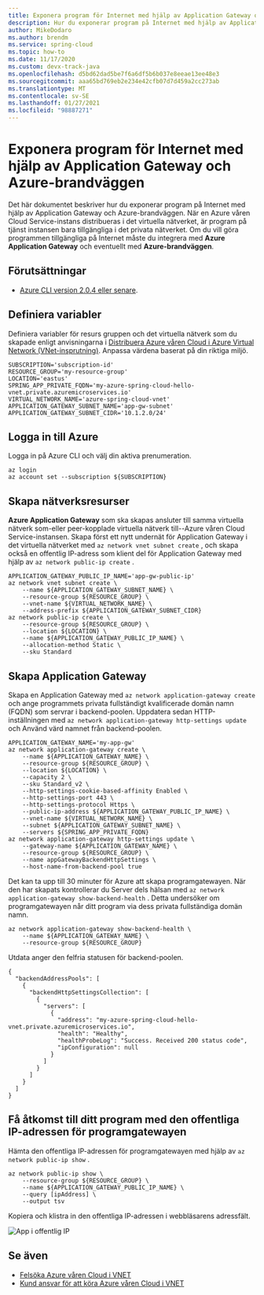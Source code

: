 ```yaml
---
title: Exponera program för Internet med hjälp av Application Gateway och Azure-brandväggen
description: Hur du exponerar program på Internet med hjälp av Application Gateway och Azure-brandväggen
author: MikeDodaro
ms.author: brendm
ms.service: spring-cloud
ms.topic: how-to
ms.date: 11/17/2020
ms.custom: devx-track-java
ms.openlocfilehash: d5bd62dad5be7f6a6df5b6b037e8eeae13ee48e3
ms.sourcegitcommit: aaa65bd769eb2e234e42cfb07d7d459a2cc273ab
ms.translationtype: MT
ms.contentlocale: sv-SE
ms.lasthandoff: 01/27/2021
ms.locfileid: "98887271"
---
```

# <a name="expose-applications-to-the-internet-using-application-gateway-and-azure-firewall"></a>Exponera program för Internet med hjälp av Application Gateway och Azure-brandväggen

Det här dokumentet beskriver hur du exponerar program på Internet med hjälp av Application Gateway och Azure-brandväggen. När en Azure våren Cloud Service-instans distribueras i det virtuella nätverket, är program på tjänst instansen bara tillgängliga i det privata nätverket. Om du vill göra programmen tillgängliga på Internet måste du integrera med **Azure Application Gateway** och eventuellt med **Azure-brandväggen**.

## <a name="prerequisites"></a>Förutsättningar

- [Azure CLI version 2.0.4 eller senare](https://docs.microsoft.com/cli/azure/install-azure-cli).

## <a name="define-variables"></a>Definiera variabler

Definiera variabler för resurs gruppen och det virtuella nätverk som du skapade enligt anvisningarna i [Distribuera Azure våren Cloud i Azure Virtual Network (VNet-insprutning)](spring-cloud-tutorial-deploy-in-azure-virtual-network.md). Anpassa värdena baserat på din riktiga miljö.

```
SUBSCRIPTION='subscription-id'
RESOURCE_GROUP='my-resource-group'
LOCATION='eastus'
SPRING_APP_PRIVATE_FQDN='my-azure-spring-cloud-hello-vnet.private.azuremicroservices.io'
VIRTUAL_NETWORK_NAME='azure-spring-cloud-vnet'
APPLICATION_GATEWAY_SUBNET_NAME='app-gw-subnet'
APPLICATION_GATEWAY_SUBNET_CIDR='10.1.2.0/24'
```

## <a name="login-to-azure"></a>Logga in till Azure

Logga in på Azure CLI och välj din aktiva prenumeration.

```
az login
az account set --subscription ${SUBSCRIPTION}
```

## <a name="create-network-resources"></a>Skapa nätverksresurser

**Azure Application Gateway** som ska skapas ansluter till samma virtuella nätverk som-eller peer-kopplade virtuella nätverk till--Azure våren Cloud Service-instansen. Skapa först ett nytt undernät för Application Gateway i det virtuella nätverket med `az network vnet subnet create` , och skapa också en offentlig IP-adress som klient del för Application Gateway med hjälp av `az network public-ip create` .

```
APPLICATION_GATEWAY_PUBLIC_IP_NAME='app-gw-public-ip'
az network vnet subnet create \
    --name ${APPLICATION_GATEWAY_SUBNET_NAME} \
    --resource-group ${RESOURCE_GROUP} \
    --vnet-name ${VIRTUAL_NETWORK_NAME} \
    --address-prefix ${APPLICATION_GATEWAY_SUBNET_CIDR}
az network public-ip create \
    --resource-group ${RESOURCE_GROUP} \
    --location ${LOCATION} \
    --name ${APPLICATION_GATEWAY_PUBLIC_IP_NAME} \
    --allocation-method Static \
    --sku Standard
```

## <a name="create-application-gateway"></a>Skapa Application Gateway

Skapa en Application Gateway med `az network application-gateway create` och ange programmets privata fullständigt kvalificerade domän namn (FQDN) som servrar i backend-poolen. Uppdatera sedan HTTP-inställningen med `az network application-gateway http-settings update` och Använd värd namnet från backend-poolen.

```
APPLICATION_GATEWAY_NAME='my-app-gw'
az network application-gateway create \
    --name ${APPLICATION_GATEWAY_NAME} \
    --resource-group ${RESOURCE_GROUP} \
    --location ${LOCATION} \
    --capacity 2 \
    --sku Standard_v2 \
    --http-settings-cookie-based-affinity Enabled \
    --http-settings-port 443 \
    --http-settings-protocol Https \
    --public-ip-address ${APPLICATION_GATEWAY_PUBLIC_IP_NAME} \
    --vnet-name ${VIRTUAL_NETWORK_NAME} \
    --subnet ${APPLICATION_GATEWAY_SUBNET_NAME} \
    --servers ${SPRING_APP_PRIVATE_FQDN}
az network application-gateway http-settings update \
    --gateway-name ${APPLICATION_GATEWAY_NAME} \
    --resource-group ${RESOURCE_GROUP} \
    --name appGatewayBackendHttpSettings \
    --host-name-from-backend-pool true
```

Det kan ta upp till 30 minuter för Azure att skapa programgatewayen. När den har skapats kontrollerar du Server dels hälsan med `az network application-gateway show-backend-health` .  Detta undersöker om programgatewayen når ditt program via dess privata fullständiga domän namn.

```
az network application-gateway show-backend-health \
    --name ${APPLICATION_GATEWAY_NAME} \
    --resource-group ${RESOURCE_GROUP}
```

Utdata anger den felfria statusen för backend-poolen.

```
{
  "backendAddressPools": [
    {
      "backendHttpSettingsCollection": [
        {
          "servers": [
            {
              "address": "my-azure-spring-cloud-hello-vnet.private.azuremicroservices.io",
              "health": "Healthy",
              "healthProbeLog": "Success. Received 200 status code",
              "ipConfiguration": null
            }
          ]
        }
      ]
    }
  ]
}
```

## <a name="access-your-application-using-the-frontend-public-ip-of-the-application-gateway"></a>Få åtkomst till ditt program med den offentliga IP-adressen för programgatewayen

Hämta den offentliga IP-adressen för programgatewayen med hjälp av `az network public-ip show` .

```
az network public-ip show \
    --resource-group ${RESOURCE_GROUP} \
    --name ${APPLICATION_GATEWAY_PUBLIC_IP_NAME} \
    --query [ipAddress] \
    --output tsv
```

Kopiera och klistra in den offentliga IP-adressen i webbläsarens adressfält.

  ![App i offentlig IP](media/spring-cloud-expose-apps-gateway-az-firewall/app-gateway-public-ip.png)

## <a name="see-also"></a>Se även

- [Felsöka Azure våren Cloud i VNET](spring-cloud-troubleshooting-vnet.md)
- [Kund ansvar för att köra Azure våren Cloud i VNET](spring-cloud-vnet-customer-responsibilities.md)